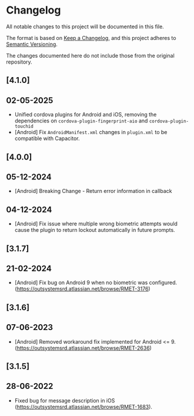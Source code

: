 # Changelog
All notable changes to this project will be documented in this file.

The format is based on [Keep a Changelog](https://keepachangelog.com/en/1.0.0/),
and this project adheres to [Semantic Versioning](https://semver.org/spec/v2.0.0.html).

The changes documented here do not include those from the original repository.

## [4.1.0]

## 02-05-2025

- Unified cordova plugins for Android and iOS, removing the dependencies on `cordova-plugin-fingerprint-aio` and `cordova-plugin-touchid`
- [Android] Fix `AndroidManifest.xml` changes in `plugin.xml` to be compatible with Capacitor.

## [4.0.0]

## 05-12-2024
- [Android] Breaking Change - Return error information in callback

## 04-12-2024
- [Android] Fix issue where multiple wrong biometric attempts would cause the plugin to return lockout automatically in future prompts.

## [3.1.7]

## 21-02-2024
- [Android] Fix bug on Android 9 when no biometric was configured. (https://outsystemsrd.atlassian.net/browse/RMET-3176)

## [3.1.6]

## 07-06-2023
- [Android] Removed workaround fix implemented for Android <= 9. (https://outsystemsrd.atlassian.net/browse/RMET-2636)

## [3.1.5]

## 28-06-2022
- Fixed bug for message description in iOS (https://outsystemsrd.atlassian.net/browse/RMET-1683).
